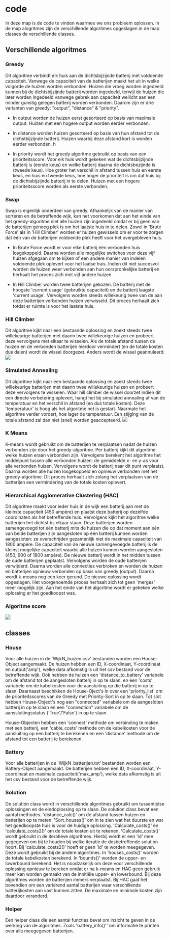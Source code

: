 # code

In deze map is de code te vinden waarmee we ons probleem oplossen. In de map alogritmes zijn de verschillende algoritmes opgeslagen in de map classes de verschillende classes.

## Verschillende algoritmes
### Greedy
Dit algoritme verbindt elk huis aan de dichtsbijzijnde batterij met voldoende capaciteit. Vanwege de capaciteit van de batterijen maakt het uit in welke volgorde de huizen worden verbonden. Huizen die vroeg worden ingedeeld kunnen bij de dichtsbijzijnde batterij worden ingedeeld, terwijl de huizen die later worden ingedeeld vanwege gebrek aan capaciteit wellicht aan een minder gunstig gelegen batterij worden verbonden. Daarom zijn er drie varianten van greedy: "output", "distance" & "priority".

- In output worden de huizen eerst gesorteerd op basis van maximale output. Huizen met een hogere output worden eerder verbonden.

- In distance worden huizen gesorteerd op basis van hun afstand tot de dichstbijzijnde batterij. Huizen waarbij deze afstand kort is worden eerder verbonden. h

- In priority wordt het greedy algoritme gebruikt op basis van een prioriteitsscore. Voor elk huis wordt gekeken wat de dichtsbijzijnde batterij is (eerste keus) en welke batterij daarna de dichtsbezijnde is (tweede keus). Hoe groter het verschil in afstand tussen huis en eerste keus, en huis en tweede keus, hoe hoger de prioriteit is om dat huis bij de dichtsbijzijnde batterij in te delen. Huizen met een hogere prioriteitsscore worden als eerste verbonden.



### Swap
Swap is eigenlijk onderdeel van greedy. Afhankelijk van de manier van sorteren en de betreffende wijk, kan het voorkomen dat aan het einde van het greedy-algoritme niet alle huizen zijn ingedeeld omdat er bij geen van de batterijen genoeg plek is om het laatste huis in te delen. Zowel in 'Brute Force' als in 'Hill Climber' worden er huizen gewisseld om er voor te zorgen dat één van de batterijen voldoende plek heeft voor het overgebleven huis.

- In Brute Force wordt er voor elke batterij één verbonden huis losgekoppeld. Daarna worden alle mogelijke switches voor deze vijf huizen afgegaan om te kijken of een andere manier van indelen voldoende plek oplevert voor het laatse huis. Indien dit niet succesvol worden de huizen weer verbonden aan hun oorspronkelijke batterij en herhaalt het proces zich met vijf andere huizen.

- In Hill Climber worden twee batterijen gekozen. De batterij met de hoogste 'current usage' (gebruikte capaciteit) en  de batterij laagste 'current usage'. Vervolgens worden steeds willekeurig twee van de aan deze batterijen verbonden huizen verwisseld.  Dit proces herhaalt zich totdat er ruimte is voor het laatste huis.

### Hill Climber
Dit algoritme kijkt naar een bestaande oplossing en zoekt steeds twee willekeurige batterijen met daarin twee willekeurige huizen en probeert deze vervolgens met elkaar te wisselen. Als de totale afstand tussen de huizen en de verbonden batterijen hierdoor vermindert (en de totale kosten dus dalen) wordt de wissel doorgezet. Anders wordt de wissel geannuleerd.
<img src="https://github.com/broekm006/SmartGrid/blob/master/resultaten/RandomHillClimber_Wijk1/Cost%20frequencies%20after%20Greedy%20priority%20sort%20and%201000%20runs%20of%20HillClimber%20afterwards.png"/>

### Simulated Annealing
Dit algoritme kijkt naar een bestaande oplossing en zoekt steeds twee willekeurige batterijen met daarin twee willekeurige huizen en probeert deze vervolgens te wisselen. Waar hill climber de wissel doorzet indien dit een directe verbetering oplevert, hangt het bij simulated annealing af van de temperatuur en het verschil in afstand (en dus totale kosten). Deze 'temperatuur' is hoog als het algoritme net is gestart. Naarmate het algoritme verder vordert, hoe lager de temperatuur. Een stijging van de totale afstand zal dan niet (snel) worden geaccepteerd.
<img src="https://github.com/broekm006/SmartGrid/blob/master/resultaten/visualisaties/simulated.PNG"/>

### K Means
K-means wordt gebruikt om de batterijen te verplaatsen nadat de huizen verbonden zijn door het greedy-algoritme. Per batterij kijkt dit algoritme welke huizen eraan verbonden zijn. Vervolgens berekent het algoritme het middelpunt tussen alle verbonden huizen: de gemiddelde x- en y-as voor alle verbonden huizen. Vervolgens wordt de batterij naar dit punt verplaatst. Daarna worden alle huizen losgekoppeld en opnieuw verbonden met het greedy-algoritme. Dit proces herhaalt zich zolang het verplaatsen van de batterijen een vermindering van de totale kosten oplevert.


### Hierarchical Agglomerative Clustering (HAC)
Dit algoritme maakt voor ieder huis in de wijk een batterij aan met de kleinste capaciteit (450 ampère) en plaatst deze batterij op dezelfde coordinaten als het betreffende huis. Vervolgens kijkt het algoritme welke batterijen het dichtst bij elkaar staan. Deze batterijen worden samengevoegd tot één batterij mits de huizen die op dat moment aan één van beide batterijen zijn aangesloten op één batterij kunnen worden aangesloten: ze overschrijden gezamenlijk niet de maximale capaciteit van 1800 ampère. De capaciteit van de nieuwe samengevoegde batterij is de kleinst mogelijke capaciteit waarbij alle huizen kunnen worden aangesloten (450, 900 of 1800 ampère). De nieuwe batterij wordt in het midden tussen de oude batterijen geplaatst. Vervolgens worden de oude batterijen verwijderd. Daarna worden alle connecties verbroken en worden de huizen en batterijen opnieuw verbonden op basis van greedy (output). Daarna wordt k-means nog een keer gerund. De nieuwe oplossing wordt opgeslagen. Het voorgenoemde proces herhaalt zich tot geen 'merges' meer mogelijk zijn. Aan het einde van het algoritme wordt er gekeken welke oplossing er het goedkoopst was.

### Algoritme score
<img src="https://github.com/broekm006/SmartGrid/blob/master/resultaten/visualisaties/all_algorithms.png"/>

## classes

### House
Voor alle huizen in de 'WijkN_huizen.csv' bestanden worden een House-Object aangemaakt. De huizen hebben een ID, X-coordinaat, Y-coordinaat en output('amp'), welke data afkomstig is uit het csv bestand voor de betreffende wijk. Ook hebben de huizen  een 'distance_to_battery' variabele om de afstand tot de aangesloten batterij in op te slaan, en een 'costs' variabele om de kabelkosten voor de aansluiting op die batterij in op te slaan. Daarnaast beschikken de House-Oject's in over een 'priority_list' om de prioriteitsscores van de Greedy met Priority-Sort in op te slaan. Tot slot hebben House-Object's nog een "connected" variabele om de aangesloten batterij in op te slaan en een "connection" variabele om de aanssluitingsstatus ('True'/'False') in op te slaan.

House-Objecten hebben een 'connect' methode om verbinding te maken met een batterij, een 'cable_costs' methode om de kabelkosten voor de aansluiting op een batterij te berekenen en een 'distance' methode om de afstand tot een batterij te berekenen.

### Battery
Voor alle batterijen in de 'WijkN_batterijen.txt' bestanden worden een Battery-Object aangemaakt. De batterijen hebben een ID, X-coordinaat, Y-coordinaat en maximale capaciteit('max_amp'), welke data afkomstig is uit het csv bestand voor de betreffende wijk.


### Solution
De solution class wordt in verschillende algoritmes gebruikt om tussentijdse oplossingen en de eindoplossing op te slaan. De solution class bevat een aantal methodes. 'distance_calc()' om de afstand tussen huizen en batterijen op te meten. 'Sort_houses()' om in te zien wat het duurste en wat het goedkoopste huis is voor de huidige oplossing. 'Calculate_costs()' en 'calculate_costs2()' om de totale kosten uit te rekenen. 'Calculate_costs()' wordt gebruikt in de iteratieve algoritmes. Hierbij wordt er een 'id' mee gegegeven om bij te houden bij welke iteratie de desbetreffende solution hoort. Bij 'calculate_costs2()' hoeft er geen 'id' te worden meegegeven. Deze wordt gebruikt bij de andere algoritmes. In 'houses_costs()' worden de totale kabelkosten berekend. In 'bounds()' worden de upper- en lowerbound berekend. Het is noodzakelijk om deze voor verschillende oplossing opnieuw te bereken omdat er na k-means en HAC geen gebruik meer kan worden gemaakt van de innitiële upper- en lowerbound. Bij deze algoritmes worden de batterijen immers verplaatst. Bij HAC gaat het bovendien om een variërend aantal batterijen waar verschillende batterijkosten aan vast kunnen zitten. De maximale en minimale kosten zijn daardoor veranderd.

### Helper
Een helper class die een aantal functies bevat om inzicht te geven in de werking van de algoritmes. Zoals 'battery_info()'' om informatie te printen over alle meegegeven batterijen.
